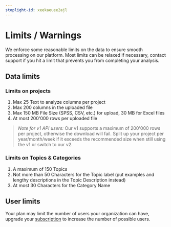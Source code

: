 ```yaml
---
stoplight-id: xeekaeuee2ajl
---
```


# Limits / Warnings

We enforce some reasonable limits on the data to ensure smooth processing on our platform. Most limits can be relaxed if necessary, contact support if you hit a limit that prevents you from completing your analysis.

## Data limits

### Limits on projects
1. Max 25 Text to analyze columns per project
2. Max 200 columns in the uploaded file
3. Max 150 MB File Size (SPSS, CSV, etc.) for upload, 30 MB for Excel files
4. At most 200'000 rows per uploaded file

<!-- theme: warning -->

> *Note for v1 API users:* Our v1 supports a maximum of 200'000 rows per project, otherwise the download will fail. Split up your project per year/month/week if it exceeds the recommended size when still using the v1 or switch to our v2.



### Limits on Topics & Categories
1. A maximum of 150 Topics
2. Not more than 50 Characters for the Topic label (put examples and lengthy descriptions in the Topic Description instead)
3. At most 30 Characters for the Category Name

## User limits
Your plan may limit the number of users your organization can have, upgrade your [subscription](https://caplena.com/app/account/subscription) to increase the number of possible users.